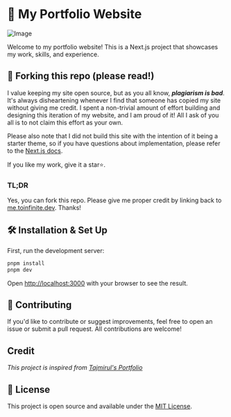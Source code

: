 # 🚀 My Portfolio Website

![Image](https://github.com/user-attachments/assets/85a8b95e-0425-4b65-83ca-ce2b3f2d50c3)

Welcome to my portfolio website! This is a Next.js project that showcases my work, skills, and experience.
## 🚨 Forking this repo (please read!)


I value keeping my site open source, but as you all know, _**plagiarism is bad**_. It's always disheartening whenever I find that someone has copied my site without giving me credit. I spent a non-trivial amount of effort building and designing this iteration of my website, and I am proud of it! All I ask of you all is to not claim this effort as your own.

Please also note that I did not build this site with the intention of it being a starter theme, so if you have questions about implementation, please refer to the [Next.js docs](https://nextjs.org/docs).

If you like my work, give it a star⭐.

### TL;DR

Yes, you can fork this repo. Please give me proper credit by linking back to [me.toinfinite.dev](https://www.me.toinfinite.dev/). Thanks!

## 🛠 Installation & Set Up

First, run the development server:

```bash
pnpm install
pnpm dev
```

Open [http://localhost:3000](http://localhost:3000) with your browser to see the result.

## 🤝 Contributing
If you'd like to contribute or suggest improvements, feel free to open an issue or submit a pull request. All contributions are welcome!

## Credit
_This project is inspired from [Tajmirul's Portfolio](https://github.com/Tajmirul/portfolio-2.0)_

## 📄 License
This project is open source and available under the [MIT License](https://github.com/Tajmirul/portfolio-2.0/blob/main/LICENSE).
